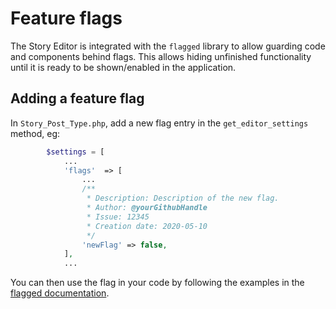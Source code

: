 # Feature flags

The Story Editor is integrated with the `flagged` library to allow guarding code and components behind flags.
This allows hiding unfinished functionality until it is ready to be shown/enabled in the application.

## Adding a feature flag

In `Story_Post_Type.php`, add a new flag entry in the `get_editor_settings` method, eg:

```php
		$settings = [
            ...
			'flags'  => [
                ...
				/**
				 * Description: Description of the new flag.
				 * Author: @yourGithubHandle
				 * Issue: 12345
				 * Creation date: 2020-05-10
				 */
				'newFlag' => false,
			],
            ...
```

You can then use the flag in your code by following the examples in the 
[flagged documentation](https://www.npmjs.com/package/flagged).
